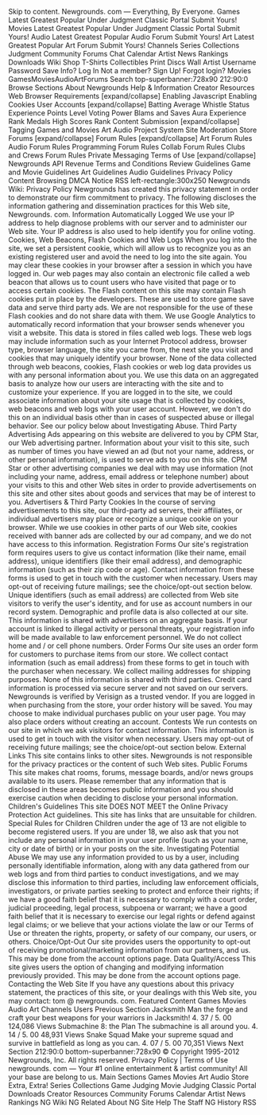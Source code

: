Skip to content. Newgrounds. com — Everything, By Everyone. Games Latest Greatest Popular Under Judgment Classic Portal Submit Yours! Movies Latest Greatest Popular Under Judgment Classic Portal Submit Yours! Audio Latest Greatest Popular Audio Forum Submit Yours! Art Latest Greatest Popular Art Forum Submit Yours! Channels Series Collections Judgment Community Forums Chat Calendar Artist News Rankings Downloads Wiki Shop T-Shirts Collectibles Print Discs Wall Artist Username Password Save Info? Log In Not a member? Sign Up! Forgot login? Movies GamesMoviesAudioArtForums Search top-superbanner:728x90 212:90:0 Browse Sections About Newgrounds Help & Information Creator Resources Web Browser Requirements \[expand/collapse\] Enabling Javascript Enabling Cookies User Accounts \[expand/collapse\] Batting Average Whistle Status Experience Points Level Voting Power Blams and Saves Aura Experience Rank Medals High Scores Rank Content Submission \[expand/collapse\] Tagging Games and Movies Art Audio Project System Site Moderation Store Forums \[expand/collapse\] Forum Rules \[expand/collapse\] Art Forum Rules Audio Forum Rules Programming Forum Rules Collab Forum Rules Clubs and Crews Forum Rules Private Messaging Terms of Use \[expand/collapse\] Newgrounds API Revenue Terms and Conditions Review Guidelines Game and Movie Guidelines Art Guidelines Audio Guidelines Privacy Policy Content Browsing DMCA Notice RSS left-rectangle:300x250 Newgrounds Wiki: Privacy Policy Newgrounds has created this privacy statement in order to demonstrate our firm commitment to privacy. The following discloses the information gathering and dissemination practices for this Web site, Newgrounds. com. Information Automatically Logged We use your IP address to help diagnose problems with our server and to administer our Web site. Your IP address is also used to help identify you for online voting. Cookies, Web Beacons, Flash Cookies and Web Logs When you log into the site, we set a persistent cookie, which will allow us to recognize you as an existing registered user and avoid the need to log into the site again. You may clear these cookies in your browser after a session in which you have logged in. Our web pages may also contain an electronic file called a web beacon that allows us to count users who have visited that page or to access certain cookies. The Flash content on this site may contain Flash cookies put in place by the developers. These are used to store game save data and serve third party ads. We are not responsible for the use of these Flash cookies and do not share data with them. We use Google Analytics to automatically record information that your browser sends whenever you visit a website. This data is stored in files called web logs. These web logs may include information such as your Internet Protocol address, browser type, browser language, the site you came from, the next site you visit and cookies that may uniquely identify your browser. None of the data collected through web beacons, cookies, Flash cookies or web log data provides us with any personal information about you. We use this data on an aggregated basis to analyze how our users are interacting with the site and to customize your experience. If you are logged in to the site, we could associate information about your site usage that is collected by cookies, web beacons and web logs with your user account. However, we don't do this on an individual basis other than in cases of suspected abuse or illegal behavior. See our policy below about Investigating Abuse. Third Party Advertising Ads appearing on this website are delivered to you by CPM Star, our Web advertising partner. Information about your visit to this site, such as number of times you have viewed an ad (but not your name, address, or other personal information), is used to serve ads to you on this site. CPM Star or other advertising companies we deal with may use information (not including your name, address, email address or telephone number) about your visits to this and other Web sites in order to provide advertisements on this site and other sites about goods and services that may be of interest to you. Advertisers & Third Party Cookies In the course of serving advertisements to this site, our third-party ad servers, their affiliates, or individual advertisers may place or recognize a unique cookie on your browser. While we use cookies in other parts of our Web site, cookies received with banner ads are collected by our ad company, and we do not have access to this information. Registration Forms Our site's registration form requires users to give us contact information (like their name, email address), unique identifiers (like their email address), and demographic information (such as their zip code or age). Contact information from these forms is used to get in touch with the customer when necessary. Users may opt-out of receiving future mailings; see the choice/opt-out section below. Unique identifiers (such as email address) are collected from Web site visitors to verify the user's identity, and for use as account numbers in our record system. Demographic and profile data is also collected at our site. This information is shared with advertisers on an aggregate basis. If your account is linked to illegal activity or personal threats, your registration info will be made available to law enforcement personnel. We do not collect home and / or cell phone numbers. Order Forms Our site uses an order form for customers to purchase items from our store. We collect contact information (such as email address) from these forms to get in touch with the purchaser when necessary. We collect mailing addresses for shipping purposes. None of this information is shared with third parties. Credit card information is processed via secure server and not saved on our servers. Newgrounds is verified by Verisign as a trusted vendor. If you are logged in when purchasing from the store, your order history will be saved. You may choose to make individual purchases public on your user page. You may also place orders without creating an account. Contests We run contests on our site in which we ask visitors for contact information. This information is used to get in touch with the visitor when necessary. Users may opt-out of receiving future mailings; see the choice/opt-out section below. External Links This site contains links to other sites. Newgrounds is not responsible for the privacy practices or the content of such Web sites. Public Forums This site makes chat rooms, forums, message boards, and/or news groups available to its users. Please remember that any information that is disclosed in these areas becomes public information and you should exercise caution when deciding to disclose your personal information. Children's Guidelines This site DOES NOT MEET the Online Privacy Protection Act guidelines. This site has links that are unsuitable for children. Special Rules for Children Children under the age of 13 are not eligible to become registered users. If you are under 18, we also ask that you not include any personal information in your user profile (such as your name, city or date of birth) or in your posts on the site. Investigating Potential Abuse We may use any information provided to us by a user, including personally identifiable information, along with any data gathered from our web logs and from third parties to conduct investigations, and we may disclose this information to third parties, including law enforcement officials, investigators, or private parties seeking to protect and enforce their rights; if we have a good faith belief that it is necessary to comply with a court order, judicial proceeding, legal process, subpoena or warrant; we have a good faith belief that it is necessary to exercise our legal rights or defend against legal claims; or we believe that your actions violate the law or our Terms of Use or threaten the rights, property, or safety of our company, our users, or others. Choice/Opt-Out Our site provides users the opportunity to opt-out of receiving promotional/marketing information from our partners, and us. This may be done from the account options page. Data Quality/Access This site gives users the option of changing and modifying information previously provided. This may be done from the account options page. Contacting the Web Site If you have any questions about this privacy statement, the practices of this site, or your dealings with this Web site, you may contact: tom @ newgrounds. com. Featured Content Games Movies Audio Art Channels Users Previous Section Jacksmith Man the forge and craft your best weapons for your warriors in Jacksmith! 4. 37 / 5. 00 124,086 Views Submachine 8: the Plan The submachine is all around you. 4. 14 / 5. 00 48,931 Views Snake Squad Make your supreme squad and survive in battlefield as long as you can. 4. 07 / 5. 00 70,351 Views Next Section 212:90:0 bottom-superbanner:728x90 © Copyright 1995-2012 Newgrounds, Inc. All rights reserved. Privacy Policy | Terms of Use newgrounds. com — Your #1 online entertainment & artist community! All your base are belong to us. Main Sections Games Movies Art Audio Store Extra, Extra! Series Collections Game Judging Movie Judging Classic Portal Downloads Creator Resources Community Forums Calendar Artist News Rankings NG Wiki NG Related About NG Site Help The Staff NG History RSS